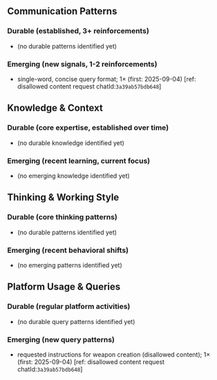 ## Communication Patterns
### Durable (established, 3+ reinforcements)
- (no durable patterns identified yet)

### Emerging (new signals, 1-2 reinforcements)
- single-word, concise query format; 1× (first: 2025-09-04) [ref: disallowed content request chatId:`3a39ab57bdb648`]

## Knowledge & Context
### Durable (core expertise, established over time)
- (no durable knowledge identified yet)

### Emerging (recent learning, current focus)
- (no emerging knowledge identified yet)

## Thinking & Working Style
### Durable (core thinking patterns)
- (no durable patterns identified yet)

### Emerging (recent behavioral shifts)
- (no emerging patterns identified yet)

## Platform Usage & Queries
### Durable (regular platform activities)
- (no durable query patterns identified yet)

### Emerging (new query patterns)
- requested instructions for weapon creation (disallowed content); 1× (first: 2025-09-04) [ref: disallowed content request chatId:`3a39ab57bdb648`]
